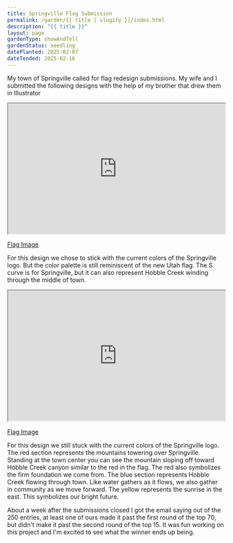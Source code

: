 ```yaml
---
title: Springville Flag Submission
permalink: /garden/{{ title | slugify }}/index.html
description: "{{ title }}"
layout: page
gardenType: showAndTell
gardenStatus: seedling
datePlanted: 2025-02-07
dateTended: 2025-02-16
---
```


My town of Springville called for flag redesign submissions. My wife and I submitted the following designs with the help of my brother that drew them in Illustrator

<iframe src="https://krikienoid.github.io/flagwaver/#?src=https%3A%2F%2Fimagedelivery.net%2FlVcuT_pwLP04sLLiwgDk2g%2F6ea31c96-da3a-4d48-01f7-43a1ac750000%2Fpublic" style="width: 100%; aspect-ratio: 5 / 3;"></iframe>

[Flag Image](https://imagedelivery.net/lVcuT_pwLP04sLLiwgDk2g/6ea31c96-da3a-4d48-01f7-43a1ac750000/public)

For this design we chose to stick with the current colors of the Springville logo. But the color palette is still reminiscent of the new Utah flag. The S curve is for Springville, but it can also represent Hobble Creek winding through the middle of town.

<iframe src="https://krikienoid.github.io/flagwaver/#?src=https%3A%2F%2Fimagedelivery.net%2FlVcuT_pwLP04sLLiwgDk2g%2F407b53b8-6d4d-45a9-fd6e-585f4b354500%2Fpublic" style="width: 100%; aspect-ratio: 5 / 3;"></iframe>

[Flag Image](https://imagedelivery.net/lVcuT_pwLP04sLLiwgDk2g/6ea31c96-da3a-4d48-01f7-43a1ac750000/public)

For this design we still stuck with the current colors of the Springville logo. The red section represents the mountains towering over Springville. Standing at the town center you can see the mountain sloping off toward Hobble Creek canyon similar to the red in the flag. The red also symbolizes the firm foundation we come from. The blue section represents Hobble Creek flowing through town. Like water gathers as it flows, we also gather in community as we move forward. The yellow represents the sunrise in the east. This symbolizes our bright future.

About a week after the submissions closed I got the email saying out of the 250 entries, at least one of ours made it past the first round of the top 70, but didn't make it past the second round of the top 15. It was fun working on this project and I'm excited to see what the winner ends up being.